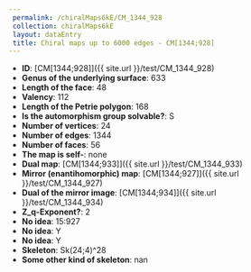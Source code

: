 ```yaml
--- 
 permalink: /chiralMaps6kE/CM_1344_928 
 collection: chiralMaps6kE
 layout: dataEntry
 title: Chiral maps up to 6000 edges - CM[1344;928]
---
```


- **ID**: [CM[1344;928]]({{ site.url }}/test/CM_1344_928)
- **Genus of the underlying surface**: 633
- **Length of the face**: 48
- **Valency**: 112
- **Length of the Petrie polygon**: 168
- **Is the automorphism group solvable?**: S
- **Number of vertices**: 24
- **Number of edges**: 1344
- **Number of faces**: 56
- **The map is self-**: none
- **Dual map**: [CM[1344;933]]({{ site.url }}/test/CM_1344_933)
- **Mirror (enantihomorphic) map**: [CM[1344;927]]({{ site.url }}/test/CM_1344_927)
- **Dual of the mirror image**: [CM[1344;934]]({{ site.url }}/test/CM_1344_934)
- **Z_q-Exponent?**: 2
- **No idea**:  15:927
- **No idea**: Y
- **No idea**: Y
- **Skeleton**: Sk(24;4)^28
- **Some other kind of skeleton**: nan
